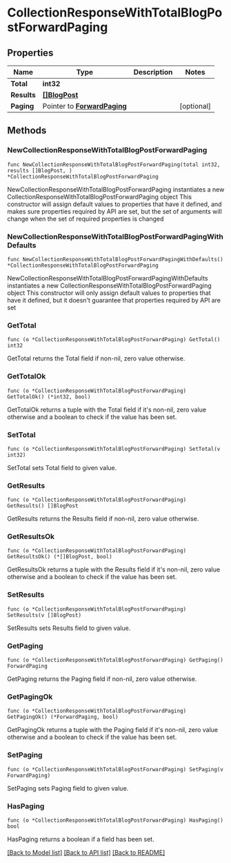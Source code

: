 # CollectionResponseWithTotalBlogPostForwardPaging

## Properties

Name | Type | Description | Notes
------------ | ------------- | ------------- | -------------
**Total** | **int32** |  | 
**Results** | [**[]BlogPost**](BlogPost.md) |  | 
**Paging** | Pointer to [**ForwardPaging**](ForwardPaging.md) |  | [optional] 

## Methods

### NewCollectionResponseWithTotalBlogPostForwardPaging

`func NewCollectionResponseWithTotalBlogPostForwardPaging(total int32, results []BlogPost, ) *CollectionResponseWithTotalBlogPostForwardPaging`

NewCollectionResponseWithTotalBlogPostForwardPaging instantiates a new CollectionResponseWithTotalBlogPostForwardPaging object
This constructor will assign default values to properties that have it defined,
and makes sure properties required by API are set, but the set of arguments
will change when the set of required properties is changed

### NewCollectionResponseWithTotalBlogPostForwardPagingWithDefaults

`func NewCollectionResponseWithTotalBlogPostForwardPagingWithDefaults() *CollectionResponseWithTotalBlogPostForwardPaging`

NewCollectionResponseWithTotalBlogPostForwardPagingWithDefaults instantiates a new CollectionResponseWithTotalBlogPostForwardPaging object
This constructor will only assign default values to properties that have it defined,
but it doesn't guarantee that properties required by API are set

### GetTotal

`func (o *CollectionResponseWithTotalBlogPostForwardPaging) GetTotal() int32`

GetTotal returns the Total field if non-nil, zero value otherwise.

### GetTotalOk

`func (o *CollectionResponseWithTotalBlogPostForwardPaging) GetTotalOk() (*int32, bool)`

GetTotalOk returns a tuple with the Total field if it's non-nil, zero value otherwise
and a boolean to check if the value has been set.

### SetTotal

`func (o *CollectionResponseWithTotalBlogPostForwardPaging) SetTotal(v int32)`

SetTotal sets Total field to given value.


### GetResults

`func (o *CollectionResponseWithTotalBlogPostForwardPaging) GetResults() []BlogPost`

GetResults returns the Results field if non-nil, zero value otherwise.

### GetResultsOk

`func (o *CollectionResponseWithTotalBlogPostForwardPaging) GetResultsOk() (*[]BlogPost, bool)`

GetResultsOk returns a tuple with the Results field if it's non-nil, zero value otherwise
and a boolean to check if the value has been set.

### SetResults

`func (o *CollectionResponseWithTotalBlogPostForwardPaging) SetResults(v []BlogPost)`

SetResults sets Results field to given value.


### GetPaging

`func (o *CollectionResponseWithTotalBlogPostForwardPaging) GetPaging() ForwardPaging`

GetPaging returns the Paging field if non-nil, zero value otherwise.

### GetPagingOk

`func (o *CollectionResponseWithTotalBlogPostForwardPaging) GetPagingOk() (*ForwardPaging, bool)`

GetPagingOk returns a tuple with the Paging field if it's non-nil, zero value otherwise
and a boolean to check if the value has been set.

### SetPaging

`func (o *CollectionResponseWithTotalBlogPostForwardPaging) SetPaging(v ForwardPaging)`

SetPaging sets Paging field to given value.

### HasPaging

`func (o *CollectionResponseWithTotalBlogPostForwardPaging) HasPaging() bool`

HasPaging returns a boolean if a field has been set.


[[Back to Model list]](../README.md#documentation-for-models) [[Back to API list]](../README.md#documentation-for-api-endpoints) [[Back to README]](../README.md)


